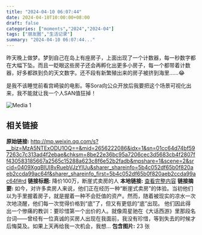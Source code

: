 ```yaml
---
title: "2024-04-10 06:07:44"
date: 2024-04-10T10:00:00+08:00
draft: false
categories: ["moments","2024","2024-04"]
tags: ["朋友圈","生活记录"]
summary: "2024-04-10 06:07:44..."
---
```


昨天晚上做梦。梦到自己在岛上有座房子，上面出现了一个计数器，每一秒数字都在大幅下坠。而且一眨眼这些房子还会再孵化出更多小房子，每一个都带着计数器，好多都跌到负的天文数字。还不段有新繁殖出来的房子被挤到海里……😂 

是我不该睡觉前看宫崎骏的电影。等Sora向公众开放后我要把这个场景可视化出来，我不能就让我一个人SAN值狂掉！

![Media 1](/Moments/photos/2024-04-10/202404100607440.jpg)

## 相关链接

**原始链接:** http://mp.weixin.qq.com/s?__biz=MzA5NTExODU1OQ==&mid=2656222086&idx=1&sn=01cc64d74bf597263c7c313ad4f2ebae&chksm=8be22e36bc95a7206cec3d5683cb4f2807ff430583185667a2565c15288a623c8f6e52b2fadb&mpshare=1&scene=2&srcid=0409XgqBIUl8vRuebVJzYlUu&sharer_shareinfo=5b4c052df65b0f820aeb2ccda99ac64f&sharer_shareinfo_first=5b4c052df65b0f820aeb2ccda99ac64f#rd
**链接标题:** 降价100万，断崖式卖房的人
**本地链接:** [查看完整内容](/link_content/2024/04/2024-04-10/link_content/)
**链接摘要:** 如今，对许多卖房人来说，他们正在经历一种“断崖式卖房”的体验。当初他们以为手里握着房子，就是握着一种不会贬值的资产。然而，随着被现实的凉水一次次地浇醒，他们每一次觉得价格到“底”了，但又有更低的“底”出现。 他们因此得出一个惨痛的教训：要珍惜第一个出价的人。就像周星驰在《大话西游》里那段名台词——曾经有一位真诚的买房人出现在我面前，我没有珍惜，等到失去的时候才后悔莫及。如果上天再给我一次机会，我想...
**包含图片:** 23 张

